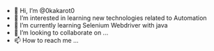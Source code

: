- 👋 Hi, I’m @0kakarot0
- 👀 I’m interested in learning new technologies related to Automation
- 🌱 I’m currently learning Selenium Webdriver with java
- 💞️ I’m looking to collaborate on ...
- 📫 How to reach me ...

<!---
0kakarot0/0kakarot0 is a ✨ special ✨ repository because its `README.md` (this file) appears on your GitHub profile.
You can click the Preview link to take a look at your changes.
--->

